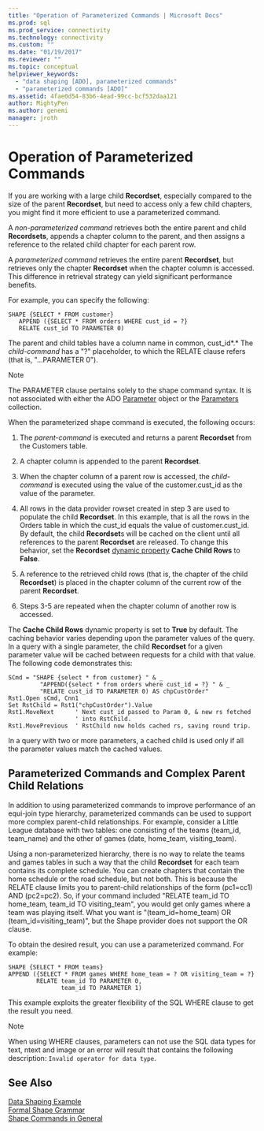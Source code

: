 ```yaml
---
title: "Operation of Parameterized Commands | Microsoft Docs"
ms.prod: sql
ms.prod_service: connectivity
ms.technology: connectivity
ms.custom: ""
ms.date: "01/19/2017"
ms.reviewer: ""
ms.topic: conceptual
helpviewer_keywords: 
  - "data shaping [ADO], parameterized commands"
  - "parameterized commands [ADO]"
ms.assetid: 4fae0d54-83b6-4ead-99cc-bcf532daa121
author: MightyPen
ms.author: genemi
manager: jroth
---
```

# Operation of Parameterized Commands
If you are working with a large child **Recordset**, especially compared to the size of the parent **Recordset**, but need to access only a few child chapters, you might find it more efficient to use a parameterized command.  
  
 A *non-parameterized command* retrieves both the entire parent and child **Recordsets**, appends a chapter column to the parent, and then assigns a reference to the related child chapter for each parent row.  
  
 A *parameterized command* retrieves the entire parent **Recordset**, but retrieves only the chapter **Recordset** when the chapter column is accessed. This difference in retrieval strategy can yield significant performance benefits.  
  
 For example, you can specify the following:  
  
```  
SHAPE {SELECT * FROM customer}   
   APPEND ({SELECT * FROM orders WHERE cust_id = ?}   
   RELATE cust_id TO PARAMETER 0)  
```  
  
 The parent and child tables have a column name in common, cust_id*.* The *child-command* has a "?" placeholder, to which the RELATE clause refers (that is, "...PARAMETER 0").  
  
> [!NOTE]
>  The PARAMETER clause pertains solely to the shape command syntax. It is not associated with either the ADO [Parameter](../../../ado/reference/ado-api/parameter-object.md) object or the [Parameters](../../../ado/reference/ado-api/parameters-collection-ado.md) collection.  
  
 When the parameterized shape command is executed, the following occurs:  
  
1.  The *parent-command* is executed and returns a parent **Recordset** from the Customers table.  
  
2.  A chapter column is appended to the parent **Recordset**.  
  
3.  When the chapter column of a parent row is accessed, the *child-command* is executed using the value of the customer.cust_id as the value of the parameter.  
  
4.  All rows in the data provider rowset created in step 3 are used to populate the child **Recordset**. In this example, that is all the rows in the Orders table in which the cust_id equals the value of customer.cust_id. By default, the child **Recordset**s will be cached on the client until all references to the parent **Recordset** are released. To change this behavior, set the **Recordset** [dynamic property](../../../ado/reference/ado-api/ado-dynamic-property-index.md) **Cache Child Rows** to **False**.  
  
5.  A reference to the retrieved child rows (that is, the chapter of the child **Recordset**) is placed in the chapter column of the current row of the parent **Recordset**.  
  
6.  Steps 3-5 are repeated when the chapter column of another row is accessed.  
  
 The **Cache Child Rows** dynamic property is set to **True** by default. The caching behavior varies depending upon the parameter values of the query. In a query with a single parameter, the child **Recordset** for a given parameter value will be cached between requests for a child with that value. The following code demonstrates this:  
  
```  
SCmd = "SHAPE {select * from customer} " & _  
         "APPEND({select * from orders where cust_id = ?} " & _  
         "RELATE cust_id TO PARAMETER 0) AS chpCustOrder"  
Rst1.Open sCmd, Cnn1  
Set RstChild = Rst1("chpCustOrder").Value  
Rst1.MoveNext      ' Next cust_id passed to Param 0, & new rs fetched   
                   ' into RstChild.  
Rst1.MovePrevious  ' RstChild now holds cached rs, saving round trip.  
```  
  
 In a query with two or more parameters, a cached child is used only if all the parameter values match the cached values.  
  
## Parameterized Commands and Complex Parent Child Relations  
 In addition to using parameterized commands to improve performance of an equi-join type hierarchy, parameterized commands can be used to support more complex parent-child relationships. For example, consider a Little League database with two tables: one consisting of the teams (team_id, team_name) and the other of games (date, home_team, visiting_team).  
  
 Using a non-parameterized hierarchy, there is no way to relate the teams and games tables in such a way that the child **Recordset** for each team contains its complete schedule. You can create chapters that contain the home schedule or the road schedule, but not both. This is because the RELATE clause limits you to parent-child relationships of the form (pc1=cc1) AND (pc2=pc2). So, if your command included "RELATE team_id TO home_team, team_id TO visiting_team", you would get only games where a team was playing itself. What you want is "(team_id=home_team) OR (team_id=visiting_team)", but the Shape provider does not support the OR clause.  
  
 To obtain the desired result, you can use a parameterized command. For example:  
  
```  
SHAPE {SELECT * FROM teams}   
APPEND ({SELECT * FROM games WHERE home_team = ? OR visiting_team = ?}   
        RELATE team_id TO PARAMETER 0,   
               team_id TO PARAMETER 1)   
```  
  
 This example exploits the greater flexibility of the SQL WHERE clause to get the result you need.  
  
> [!NOTE]
>  When using WHERE clauses, parameters can not use the SQL data types for text, ntext and image or an error will result that contains the following description: `Invalid operator for data type`.  
  
## See Also  
 [Data Shaping Example](../../../ado/guide/data/data-shaping-example.md)   
 [Formal Shape Grammar](../../../ado/guide/data/formal-shape-grammar.md)   
 [Shape Commands in General](../../../ado/guide/data/shape-commands-in-general.md)
